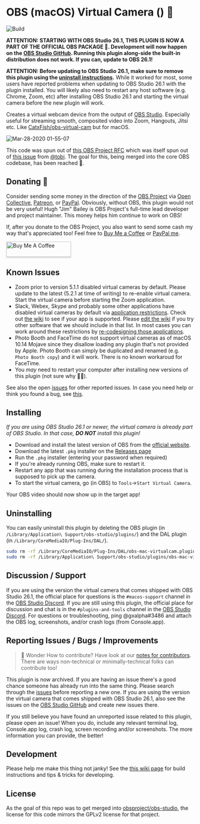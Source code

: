# OBS (macOS) Virtual Camera () 🎥

![Build](https://github.com/johnboiles/obs-mac-virtualcam/workflows/Build%20and%20(maybe)%20Release/badge.svg)

**ATTENTION: STARTING WITH OBS Studio 26.1, THIS PLUGIN IS NOW A PART OF THE OFFICIAL OBS PACKAGE 🎉. Development will now happen on the [OBS Studio GitHub](https://github.com/obsproject/obs-studio). Running this plugin along-side the built-in distribution does not work. If you can, update to OBS 26.1!**

**ATTENTION: Before updating to OBS Studio 26.1, make sure to remove this plugin using the [uninstall instructions](https://github.com/johnboiles/obs-mac-virtualcam#uninstalling).** While it worked for most, some users have reported problems when updating to OBS Studio 26.1 with the plugin installed. You will likely also need to restart any host software (e.g. Chrome, Zoom, etc) after installing OBS Studio 26.1 and starting the virtual camera before the new plugin will work.

Creates a virtual webcam device from the output of [OBS Studio](https://obsproject.com/). Especially useful for streaming smooth, composited video into Zoom, Hangouts, Jitsi etc. Like [CatxFish/obs-virtual-cam](https://github.com/CatxFish/obs-virtual-cam) but for macOS.

![Mar-28-2020 01-55-07](https://user-images.githubusercontent.com/218876/77819715-279b8700-709a-11ea-8885-aa15051665ee.gif)

This code was spun out of [this OBS Project RFC](https://github.com/obsproject/rfcs/pull/15) which was itself spun out of [this issue](https://github.com/obsproject/obs-studio/issues/2568) from [@tobi](https://github.com/tobi). The goal for this, being merged into the core OBS codebase, has been reached 🤞.

## Donating 💸

Consider sending some money in the direction of the [OBS Project](https://obsproject.com/contribute) via [Open Collective](https://opencollective.com/obsproject/contribute), [Patreon](https://patreon.com/OBSProject), or [PayPal](https://www.paypal.me/obsproject). Obviously, without OBS, this plugin would not be very useful! Hugh "Jim" Bailey is OBS Project's full-time lead developer and project maintainer. This money helps him continue to work on OBS!

If, after you donate to the OBS Project, you also want to send some cash my way that's appreciated too! Feel free to [Buy Me a Coffee](https://www.buymeacoffee.com/johnboiles) or [PayPal me](https://paypal.me/johnboiles).

<a href="https://www.buymeacoffee.com/johnboiles" target="_blank"><img src="https://www.buymeacoffee.com/assets/img/custom_images/orange_img.png" alt="Buy Me A Coffee" style="height: 41px !important;width: 174px !important;box-shadow: 0px 3px 2px 0px rgba(190, 190, 190, 0.5) !important;-webkit-box-shadow: 0px 3px 2px 0px rgba(190, 190, 190, 0.5) !important;" ></a>

## Known Issues

* Zoom prior to version 5.1.1 disabled virtual cameras by default. Please update to the latest (5.2.1 at time of writing) to re-enable virtual camera. Start the virtual camera before starting the Zoom application.
* Slack, Webex, Skype and probably some other applications have disabled virtual cameras by default via [application restrictions](https://developer.apple.com/documentation/bundleresources/entitlements/com_apple_security_cs_disable-library-validation?language=objc). Check out [the wiki](https://github.com/johnboiles/obs-mac-virtualcam/wiki/Compatibility) to see if your app is supported. Please [edit the wiki](https://github.com/johnboiles/obs-mac-virtualcam/wiki/Compatibility/_edit) if you try other software that we should include in that list. In most cases you can work around these restrictions by [re-codesigning those applications](https://github.com/johnboiles/obs-mac-virtualcam/wiki/Compatibility#apps-dont-allow-dal-plugins).
* Photo Booth and FaceTime do not support virtual cameras as of macOS 10.14 Mojave since they disallow loading any plugin that's not provided by Apple. Photo Booth can simply be duplicated and renamed (e.g. `Photo Booth copy`) and it will work. There is no known workaroud for FaceTime.
* You _may_ need to restart your computer after installing new versions of this plugin (not sure why 🤷‍♂️).

See also the open [issues](https://github.com/johnboiles/obs-mac-virtualcam/issues) for other reported issues. In case you need help or think you found a bug, see [this](https://github.com/johnboiles/obs-mac-virtualcam#Discussion--Support).

## Installing
*If you are using OBS Studio 26.1 or newer, the virtual camera is already part of OBS Studio. In that case, **DO NOT** install this plugin!*

* Download and install the latest version of OBS from the [official website](https://obsproject.com).
* Download the latest `.pkg` installer on the [Releases page](https://github.com/johnboiles/obs-mac-virtualcam/releases)
* Run the `.pkg` installer (entering your password when required)
* If you're already running OBS, make sure to restart it.
* Restart any app that was running during the installation process that is supposed to pick up the camera.
* To start the virtual camera, go (in OBS) to `Tools`→`Start Virtual Camera`.

Your OBS video should now show up in the target app!

## Uninstalling

You can easily uninstall this plugin by deleting the OBS plugin (in `/Library/Application\ Support/obs-studio/plugins/`) and the DAL plugin (in `/Library/CoreMediaIO/Plug-Ins/DAL/`).

```bash
sudo rm -rf /Library/CoreMediaIO/Plug-Ins/DAL/obs-mac-virtualcam.plugin
sudo rm -rf /Library/Application\ Support/obs-studio/plugins/obs-mac-virtualcam
```

## Discussion / Support

If you are using the version the virtual camera that comes shipped with OBS Studio 26.1, the official place for questions is the `#macos-support` channel in the [OBS Studio Discord](https://discord.gg/obsproject).
If you are still using this plugin, the official place for discussion and chat is in the `#plugins-and-tools` channel in the [OBS Studio Discord](https://discord.gg/obsproject). For questions or troubleshooting, ping @gxalpha#3486 and attach the OBS log, screenshots, and/or crash logs (from Console.app).

## Reporting Issues / Bugs / Improvements

> 🚀 Wonder How to contribute? Have look at our [notes for contributors](https://github.com/johnboiles/obs-mac-virtualcam/wiki/Contributing). There are ways non-technical or minimally-technical folks can contribute too!

This plugin is now archived. If you are having an issue there's a good chance someone has already run into the same thing. Please search through the [issues](https://github.com/johnboiles/obs-mac-virtualcam/issues) before reporting a new one.
If you are using the version the virtual camera that comes shipped with OBS Studio 26.1, also see the issues on the [OBS Studio GitHub](https://github.com/obsproject/obs-studio/issues) and create new issues there.

If you still believe you have found an unreported issue related to this plugin, please open an issue! When you do, include any relevant terminal log, Console.app log, crash log, screen recording and/or screenshots. The more information you can provide, the better!

## Development

Please help me make this thing not janky! See the [this wiki page](https://github.com/johnboiles/obs-mac-virtualcam/wiki/Developing) for build instructions and tips & tricks for developing.

## License

As the goal of this repo was to get merged into [obsproject/obs-studio](https://github.com/obsproject/obs-studio/), the license for this code mirrors the GPLv2 license for that project.
